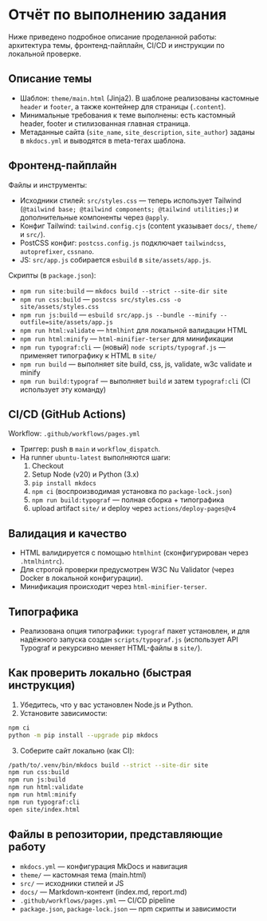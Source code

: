 # Отчёт по выполнению задания

Ниже приведено подробное описание проделанной работы: архитектура темы, фронтенд-пайплайн, CI/CD и инструкции по локальной проверке.

## Описание темы

- Шаблон: `theme/main.html` (Jinja2). В шаблоне реализованы кастомные `header` и `footer`, а также контейнер для страницы (`.content`).
- Минимальные требования к теме выполнены: есть кастомный header, footer и стилизованная главная страница.
- Метаданные сайта (`site_name`, `site_description`, `site_author`) заданы в `mkdocs.yml` и выводятся в meta-тегах шаблона.

## Фронтенд-пайплайн

Файлы и инструменты:

- Исходники стилей: `src/styles.css` — теперь использует Tailwind (`@tailwind base; @tailwind components; @tailwind utilities;`) и дополнительные компоненты через `@apply`.
- Конфиг Tailwind: `tailwind.config.cjs` (content указывает `docs/`, `theme/` и `src/`).
- PostCSS конфиг: `postcss.config.js` подключает `tailwindcss`, `autoprefixer`, `cssnano`.
- JS: `src/app.js` собирается `esbuild` в `site/assets/app.js`.

Скрипты (в `package.json`):

- `npm run site:build` — `mkdocs build --strict --site-dir site`
- `npm run css:build` — `postcss src/styles.css -o site/assets/styles.css`
- `npm run js:build` — `esbuild src/app.js --bundle --minify --outfile=site/assets/app.js`
- `npm run html:validate` — `htmlhint` для локальной валидации HTML
- `npm run html:minify` — `html-minifier-terser` для минификации
- `npm run typograf:cli` — (новый) `node scripts/typograf.js` — применяет типографику к HTML в `site/`
- `npm run build` — выполняет site build, css, js, validate, w3c validate и minify
- `npm run build:typograf` — выполняет `build` и затем `typograf:cli` (CI использует эту команду)

## CI/CD (GitHub Actions)

Workflow: `.github/workflows/pages.yml`

- Триггер: push в `main` и `workflow_dispatch`.
- На runner `ubuntu-latest` выполняются шаги:
	1. Checkout
	2. Setup Node (v20) и Python (3.x)
	3. `pip install mkdocs`
	4. `npm ci` (воспроизводимая установка по `package-lock.json`)
	5. `npm run build:typograf` — полная сборка + типографика
	6. upload artifact `site/` и deploy через `actions/deploy-pages@v4`

## Валидация и качество

- HTML валидируется с помощью `htmlhint` (сконфигурирован через `.htmlhintrc`).
- Для строгой проверки предусмотрен W3C Nu Validator (через Docker в локальной конфигурации).
- Минификация происходит через `html-minifier-terser`.

## Типографика

- Реализована опция типографики: `typograf` пакет установлен, и для надёжного запуска создан `scripts/typograf.js` (использует API Typograf и рекурсивно меняет HTML-файлы в `site/`).

## Как проверить локально (быстрая инструкция)

1. Убедитесь, что у вас установлен Node.js и Python.
2. Установите зависимости:

```bash
npm ci
python -m pip install --upgrade pip mkdocs
```

3. Соберите сайт локально (как CI):

```bash
/path/to/.venv/bin/mkdocs build --strict --site-dir site
npm run css:build
npm run js:build
npm run html:validate
npm run html:minify
npm run typograf:cli
open site/index.html
```

## Файлы в репозитории, представляющие работу

- `mkdocs.yml` — конфигурация MkDocs и навигация
- `theme/` — кастомная тема (main.html)
- `src/` — исходники стилей и JS
- `docs/` — Markdown-контент (index.md, report.md)
- `.github/workflows/pages.yml` — CI/CD pipeline
- `package.json`, `package-lock.json` — npm скрипты и зависимости

